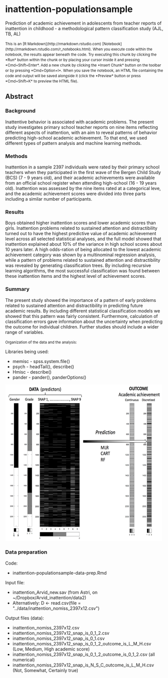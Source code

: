 # inattention-populationsample
Prediction of academic achievement in adolescents from teacher reports of inattention in childhood - a methodological pattern classification study (AJL, TB, AL)

<small>
This is an [R Markdown](http://rmarkdown.rstudio.com) [Notebook](http://rmarkdown.rstudio.com/r_notebooks.html). 
When you execute code within the notebook, the results appear beneath the code. 
Try executing this chunk by clicking the *Run* button within the chunk or by placing your cursor inside it and pressing *Cmd+Shift+Enter*. 
Add a new chunk by clicking the *Insert Chunk* button on the toolbar or by pressing *Cmd+Option+I*.
When you save the notebook, an HTML file containing the code and output will be saved alongside it (click the *Preview* button or press *Cmd+Shift+K* to preview the HTML file).
</small>


## Abstract

### Background
Inattentive behavior is associated with academic problems. The present study investigates primary school teacher reports on nine items reflecting different aspects of inattention, with an aim to reveal patterns of behavior predicting high-school academic achievement. To that end, we used different types of pattern analysis and machine learning methods. 

### Methods
Inattention in a sample 2397 individuals were rated by their primary school teachers when they participated in the first wave of the Bergen Child Study (BCS) (7 - 9 years old), and their academic achievements were available from an official school register when attending high-school (16 - 19 years old). Inattention was assessed by the nine items rated at a categorical leve, and the academic achievement scores were divided into three parts including a similar number of participants. 

### Results 
Boys obtained higher inattention scores and lower academic scores than girls. Inattention problems related to sustained attention and distractibility turned out to have the highest predictive value of academic achievement level across all selected statistical analyses, and the full model showed that inattention explained about 10\% of the variance in high school scores about 10 years later. A high odds-ration of being allocated to the lowest academic achievement category was shown by a multinominal regression analysis, while a pattern of problems related to sustained attention and distractibility was revealed by generating classification trees. By including recursive learning algorithms, the most successful classification was found between these inattention items and the highest level of achievement scores. 

### Summary 
The present study showed the importance of a pattern of early problems related to sustained attention and distractibility in predicting future academic results. By including different statistical classification models we showed that this pattern was fairly consistent. Furthermore, calculation of classification errors gave information about the uncertainty when predicting the outcome for individual children. Further studies should include a wider range of variables. 




<small>Organization of the data and the analysis:</small>

Libraries being used:

* memisc - spss.system.file()
* psych  - headTail(), describe()
* Hmisc - describe()
* pander - pander(), panderOptions()

<img src="./images/Data_to_classes_pptx.jpg" width="500px" height="500px" />

### Data preparation

Code:
 * inattention-populationsample-data-prep.Rmd
 
Input file:

 * inattention_Arvid_new.sav (from Astri, on ~/Dropbox/Arvid_inattention/data2)
 * Alternatively: D <- read.csv(file = "../data/inattention_nomiss_2397x12.csv")
 
Output files (data):

 * inattention_nomiss_2397x12.csv
 * inattention_nomiss_2397x12_snap_is_0_1_2.csv
 * inattention_nomiss_2397x12_snap_is_0_1.csv
 * inattention_nomiss_2397x12_snap_is_0_1_2_outcome_is_L_M_H.csv (Low, Medium, High academic score)
 * inattention_nomiss_2397x12_snap_is_0_1_2_outcome_is_0_1_2.csv (all numerical)
 * inattention_nomiss_2397x12_snap_is_N_S_C_outcome_is_L_M_H.csv (Not, Somewhat, Certainly true)
 
